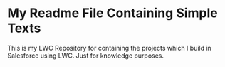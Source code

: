 # My Readme File Containing Simple Texts
This is my LWC Repository for containing the projects which I build in Salesforce using LWC.
Just for knowledge purposes.